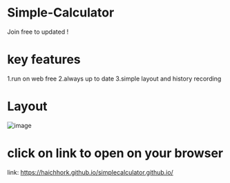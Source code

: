# Simple-Calculator 
  Join free to updated !
# key features
   1.run on web free 
   2.always up to date
   3.simple layout and history recording
# Layout 
 ![image](https://github.com/user-attachments/assets/c231f3b2-2ce6-4dd1-929f-cb5cd24c39af)

# click on link to open on your browser
  link: 
https://haichhork.github.io/simplecalculator.github.io/
